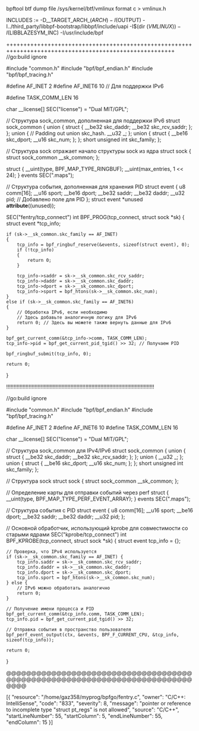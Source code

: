 bpftool btf dump file /sys/kernel/btf/vmlinux format c > vmlinux.h


INCLUDES := -D__TARGET_ARCH_$(ARCH) -I$(OUTPUT) -I../third_party/libbpf-bootstrap/libbpf/include/uapi -I$(dir $(VMLINUX)) -I$(LIBBLAZESYM_INC) -I/usr/include/bpf


+++++++++++++++++++++++++++++++++++++++++++++++++++++++++++++++++++++++++++++++++++++++++++++++++++++++
//go:build ignore

#include "common.h"
#include "bpf/bpf_endian.h"
#include "bpf/bpf_tracing.h"

#define AF_INET 2
#define AF_INET6 10 // Для поддержки IPv6

#define TASK_COMM_LEN 16

char __license[] SEC("license") = "Dual MIT/GPL";

// Структура sock_common, дополненная для поддержки IPv6
struct sock_common
{
	union
	{
		struct
		{
			__be32 skc_daddr;
			__be32 skc_rcv_saddr;
		};
	};
	union
	{
		// Padding out union skc_hash.
		__u32 _;
	};
	union
	{
		struct
		{
			__be16 skc_dport;
			__u16 skc_num;
		};
	};
	short unsigned int skc_family;
};

// Структура sock отражает начало структуры sock из ядра
struct sock
{
	struct sock_common __sk_common;
};

struct
{
	__uint(type, BPF_MAP_TYPE_RINGBUF);
	__uint(max_entries, 1 << 24);
} events SEC(".maps");

// Структура события, дополненная для хранения PID
struct event
{
	u8 comm[16];
	__u16 sport;
	__be16 dport;
	__be32 saddr;
	__be32 daddr;
	__u32 pid; // Добавлено поле для PID
};
struct event *unused __attribute__((unused));

SEC("fentry/tcp_connect")
int BPF_PROG(tcp_connect, struct sock *sk)
{
	struct event *tcp_info;

	if (sk->__sk_common.skc_family == AF_INET)
	{
		tcp_info = bpf_ringbuf_reserve(&events, sizeof(struct event), 0);
		if (!tcp_info)
		{
			return 0;
		}

		tcp_info->saddr = sk->__sk_common.skc_rcv_saddr;
		tcp_info->daddr = sk->__sk_common.skc_daddr;
		tcp_info->dport = sk->__sk_common.skc_dport;
		tcp_info->sport = bpf_htons(sk->__sk_common.skc_num);
	}
	else if (sk->__sk_common.skc_family == AF_INET6)
	{
		// Обработка IPv6, если необходимо
		// Здесь добавьте аналогичную логику для IPv6
		return 0; // Здесь вы можете также вернуть данные для IPv6
	}

	bpf_get_current_comm(&tcp_info->comm, TASK_COMM_LEN);
	tcp_info->pid = bpf_get_current_pid_tgid() >> 32; // Получаем PID

	bpf_ringbuf_submit(tcp_info, 0);

	return 0;
}

!!!!!!!!!!!!!!!!!!!!!!!!!!!!!!!!!!!!!!!!!!!!!!!!!!!!!!!!!!!!!!!!!!!!!!!!!!!!!!!!!!!!!!!!!!!!!!!!!!!

//go:build ignore

#include "common.h"
#include "bpf/bpf_endian.h"
#include "bpf/bpf_tracing.h"

#define AF_INET 2
#define AF_INET6 10
#define TASK_COMM_LEN 16

char __license[] SEC("license") = "Dual MIT/GPL";

// Структура sock_common для IPv4/IPv6
struct sock_common {
	union {
		struct {
			__be32 skc_daddr;
			__be32 skc_rcv_saddr;
		};
	};
	union {
		__u32 _;
	};
	union {
		struct {
			__be16 skc_dport;
			__u16 skc_num;
		};
	};
	short unsigned int skc_family;
};

// Структура sock
struct sock {
	struct sock_common __sk_common;
};

// Определение карты для отправки событий через perf
struct {
	__uint(type, BPF_MAP_TYPE_PERF_EVENT_ARRAY);
} events SEC(".maps");

// Структура события с PID
struct event {
	u8 comm[16];
	__u16 sport;
	__be16 dport;
	__be32 saddr;
	__be32 daddr;
	__u32 pid;
};

// Основной обработчик, использующий kprobe для совместимости со старыми ядрами
SEC("kprobe/tcp_connect")
int BPF_KPROBE(tcp_connect, struct sock *sk) {
	struct event tcp_info = {};

	// Проверка, что IPv4 используется
	if (sk->__sk_common.skc_family == AF_INET) {
		tcp_info.saddr = sk->__sk_common.skc_rcv_saddr;
		tcp_info.daddr = sk->__sk_common.skc_daddr;
		tcp_info.dport = sk->__sk_common.skc_dport;
		tcp_info.sport = bpf_htons(sk->__sk_common.skc_num);
	} else {
		// IPv6 можно обработать аналогично
		return 0;
	}

	// Получение имени процесса и PID
	bpf_get_current_comm(&tcp_info.comm, TASK_COMM_LEN);
	tcp_info.pid = bpf_get_current_pid_tgid() >> 32;

	// Отправка события в пространство пользователя
	bpf_perf_event_output(ctx, &events, BPF_F_CURRENT_CPU, &tcp_info, sizeof(tcp_info));

	return 0;
}

@@@@@@@@@@@@@@@@@@@@@@@@@@@@@@@@@@@@@@@@@@@@@@@@@@@@@@@@@@@@@@@@@@@@@@@@@@@@@@

[{
	"resource": "/home/gaz358/myprog/bpfgo/fentry.c",
	"owner": "C/C++: IntelliSense",
	"code": "833",
	"severity": 8,
	"message": "pointer or reference to incomplete type \"struct pt_regs\" is not allowed",
	"source": "C/C++",
	"startLineNumber": 55,
	"startColumn": 5,
	"endLineNumber": 55,
	"endColumn": 15
}]

